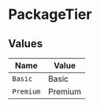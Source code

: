 # PackageTier


## Values

| Name      | Value     |
| --------- | --------- |
| `Basic`   | Basic     |
| `Premium` | Premium   |